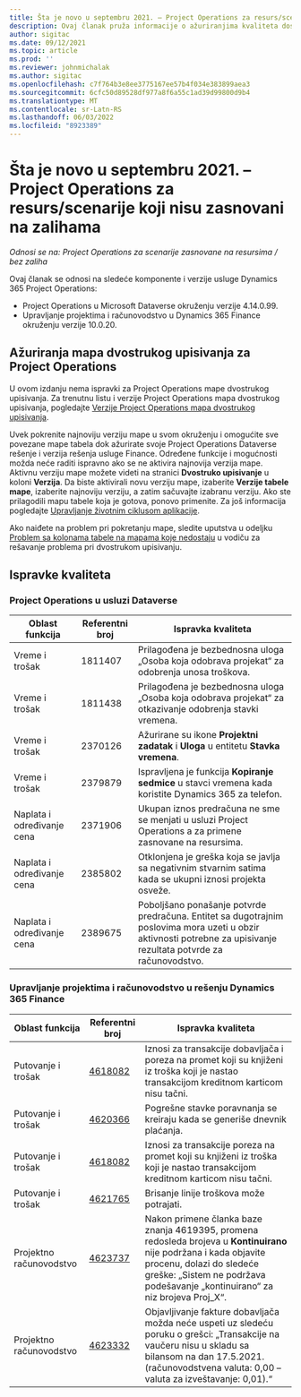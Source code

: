 ```yaml
---
title: Šta je novo u septembru 2021. – Project Operations za resurs/scenarije koji nisu zasnovani na zalihama
description: Ovaj članak pruža informacije o ažuriranjima kvaliteta dostupnim u izdanju Project Operations za septembar 2021. godine za za scenarije zasnovane na resursima/materijalima koji nisu na zalihama.
author: sigitac
ms.date: 09/12/2021
ms.topic: article
ms.prod: ''
ms.reviewer: johnmichalak
ms.author: sigitac
ms.openlocfilehash: c7f764b3e8ee3775167ee57b4f034e383899aea3
ms.sourcegitcommit: 6cfc50d89528df977a8f6a55c1ad39d99800d9b4
ms.translationtype: MT
ms.contentlocale: sr-Latn-RS
ms.lasthandoff: 06/03/2022
ms.locfileid: "8923389"
---
```

# <a name="whats-new-september-2021---project-operations-for-resourcenon-stocked-based-scenarios"></a>Šta je novo u septembru 2021. – Project Operations za resurs/scenarije koji nisu zasnovani na zalihama

*Odnosi se na: Project Operations za scenarije zasnovane na resursima / bez zaliha*

Ovaj članak se odnosi na sledeće komponente i verzije usluge Dynamics 365 Project Operations:

   - Project Operations u Microsoft Dataverse okruženju verzije 4.14.0.99.
   - Upravljanje projektima i računovodstvo u Dynamics 365 Finance okruženju verzije 10.0.20.

## <a name="project-operations-dual-write-maps-updates"></a>Ažuriranja mapa dvostrukog upisivanja za Project Operations

U ovom izdanju nema ispravki za Project Operations mape dvostrukog upisivanja. Za trenutnu listu i verzije Project Operations mapa dvostrukog upisivanja, pogledajte [Verzije Project Operations mapa dvostrukog upisivanja](../environment/resource-dual-write-maps.md).

Uvek pokrenite najnoviju verziju mape u svom okruženju i omogućite sve povezane mape tabela dok ažurirate svoje Project Operations Dataverse rešenje i verzija rešenja usluge Finance. Određene funkcije i mogućnosti možda neće raditi ispravno ako se ne aktivira najnovija verzija mape. Aktivnu verziju mape možete videti na stranici **Dvostruko upisivanje** u koloni **Verzija**. Da biste aktivirali novu verziju mape, izaberite **Verzije tabele mape**, izaberite najnoviju verziju, a zatim sačuvajte izabranu verziju. Ako ste prilagodili mapu tabele koja je gotova, ponovo primenite. Za još informacija pogledajte [Upravljanje životnim ciklusom aplikacije](/dynamics365/fin-ops-core/dev-itpro/data-entities/dual-write/app-lifecycle-management).

Ako naiđete na problem pri pokretanju mape, sledite uputstva u odeljku [Problem sa kolonama tabele na mapama koje nedostaju](/dynamics365/fin-ops-core/dev-itpro/data-entities/dual-write/dual-write-troubleshooting-finops-upgrades#missing-table-columns-issue-on-maps) u vodiču za rešavanje problema pri dvostrukom upisivanju.

## <a name="quality-updates"></a>Ispravke kvaliteta

### <a name="project-operations-on-dataverse"></a>Project Operations u usluzi Dataverse

| **Oblast funkcija** | **Referentni broj** | **Ispravka kvaliteta** |
| --- | --- | --- |
| Vreme i trošak | 1811407 | Prilagođena je bezbednosna uloga „Osoba koja odobrava projekat“ za odobrenja unosa troškova. |
| Vreme i trošak | 1811438 | Prilagođena je bezbednosna uloga „Osoba koja odobrava projekat“ za otkazivanje odobrenja stavki vremena. |
| Vreme i trošak | 2370126 | Ažurirane su ikone **Projektni zadatak** i **Uloga** u entitetu **Stavka vremena**. |
| Vreme i trošak | 2379879 | Ispravljena je funkcija **Kopiranje sedmice** u stavci vremena kada koristite Dynamics 365 za telefon. |
| Naplata i određivanje cena | 2371906 | Ukupan iznos predračuna ne sme se menjati u usluzi Project Operations a za primene zasnovane na resursima. |
| Naplata i određivanje cena | 2385802 | Otklonjena je greška koja se javlja sa negativnim stvarnim satima kada se ukupni iznosi projekta osveže. |
| Naplata i određivanje cena | 2389675 | Poboljšano ponašanje potvrde predračuna. Entitet sa dugotrajnim poslovima mora uzeti u obzir aktivnosti potrebne za upisivanje rezultata potvrde za računovodstvo. |

### <a name="project-management-and-accounting-in-dynamics-365-finance"></a>Upravljanje projektima i računovodstvo u rešenju Dynamics 365 Finance

| Oblast funkcija | Referentni broj | Ispravka kvaliteta |
| --- | --- | --- |
| Putovanje i trošak | [4618082](https://fix.lcs.dynamics.com/Issue/Details?kb=4618082&amp;bugId=583101&amp;dbType=3&amp;qc=9c85ac8ca1e5e9cd07fac9e9aa2cb0914724e28b86ad3339dacf7741f554c605) | Iznosi za transakcije dobavljača i poreza na promet koji su knjiženi iz troška koji je nastao transakcijom kreditnom karticom nisu tačni. |
| Putovanje i trošak | [4620366](https://fix.lcs.dynamics.com/Issue/Details?kb=4620366&amp;bugId=579485&amp;dbType=3&amp;qc=e864789bd95505ea624c537d585bf113c2de60b97c88439d44693dbd85aa8e92) | Pogrešne stavke poravnanja se kreiraju kada se generiše dnevnik plaćanja. |
| Putovanje i trošak | [4618082](https://fix.lcs.dynamics.com/Issue/Details?kb=4618082&amp;bugId=583101&amp;dbType=3&amp;qc=9c85ac8ca1e5e9cd07fac9e9aa2cb0914724e28b86ad3339dacf7741f554c605) | Iznosi za transakcije poreza na promet koji su knjiženi iz troška koji je nastao transakcijom kreditnom karticom nisu tačni. |
| Putovanje i trošak | [4621765](https://fix.lcs.dynamics.com/Issue/Details?kb=4621765&amp;bugId=587306&amp;dbType=3&amp;qc=6fbfad0123d4e95eaf8d5a5a2f6c354577c991b7905c852ab02d1f94e728a876) | Brisanje linije troškova može potrajati. |
| Projektno računovodstvo | [4623737](https://fix.lcs.dynamics.com/Issue/Details?kb=4623737&amp;bugId=598109&amp;dbType=3&amp;qc=4101fc5865201e21815299f2ff11ae46d5d5370510868df86c25ee09a8ca1a0c) | Nakon primene članka baze znanja 4619395, promena redosleda brojeva u **Kontinuirano** nije podržana i kada objavite procenu, dolazi do sledeće greške: „Sistem ne podržava podešavanje „kontinuirano“ za niz brojeva Proj_X“. |
| Projektno računovodstvo | [4623332](https://fix.lcs.dynamics.com/Issue/Details?kb=4623332&amp;bugId=586034&amp;dbType=3&amp;qc=2f64bb1977c4a9c9dd2ce9de7e72230b86eca14b6295c5bbfb614ea97ad81caf) | Objavljivanje fakture dobavljača možda neće uspeti uz sledeću poruku o grešci: „Transakcije na vaučeru nisu u skladu sa bilansom na dan 17.5.2021. (računovodstvena valuta: 0,00 – valuta za izveštavanje: 0,01).“ |

